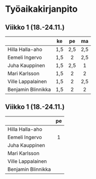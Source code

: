 # Työaikakirjanpito


## Viikko 1 (18.-24.11.)

|                    | ke  | pe  | ma  |                                          
| -------------------|:---:|:---:|:---:| 
| Hilla Halla-aho    | 1,5 | 2,5 | 2,5 |
| Eemeli Ingervo     | 1,5 |  2  | 2,5 |
| Juha Kauppinen     | 1,5 | 2,5 |  1  |
| Mari Karlsson      | 1,5 |  2  |  2  |
| Ville Lappalainen  | 1,5 |  2  | 2,5 |
| Benjamin Blinnikka | 1,5 |  2  |  2  |


## Viikko 1 (18.-24.11.)

|                    | pe  |                                         
| -------------------|:---:|
| Hilla Halla-aho    |     |
| Eemeli Ingervo     |  1  |
| Juha Kauppinen     |     |
| Mari Karlsson      |     |
| Ville Lappalainen  |     |
| Benjamin Blinnikka |     |
